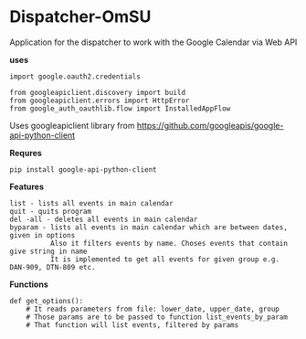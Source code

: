 # Dispatcher-OmSU
Application for the dispatcher to work with the Google Calendar via Web API

**uses**
``` 
import google.oauth2.credentials

from googleapiclient.discovery import build
from googleapiclient.errors import HttpError
from google_auth_oauthlib.flow import InstalledAppFlow
``` 

Uses googleapiclient library from
https://github.com/googleapis/google-api-python-client

**Requres**
```
pip install google-api-python-client
```

**Features**
```
list - lists all events in main calendar
quit - quits program
del -all - deletes all events in main calendar
byparam - lists all events in main calendar which are between dates, given in options
          Also it filters events by name. Choses events that contain give string in name
          It is implemented to get all events for given group e.g. DAN-909, DTN-809 etc.
```
**Functions**
```
def get_options():
    # It reads parameters from file: lower_date, upper_date, group
    # Those params are to be passed to function list_events_by_param
    # That function will list events, filtered by params
``` 

